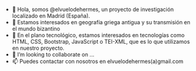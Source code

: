 - 👋 Hola, somos @elvuelodehermes, un proyecto de investigación localizado en Madrid (España).
- 👀 Estamos interesados en geografía griega antigua y su transmisión en el mundo bizantino
- 🌱 En el plano tecnológico, estamos interesados en tecnologías como HTML, CSS, Bootstrap, JavaScript o TEI-XML, que es lo que utilizamos en nuestro proyecto.
- 💞️ I’m looking to collaborate on ...
- 📫 Puedes contactar con nosotros en elvuelodehermes(a)gmail.com

<!---
elvuelodehermes/elvuelodehermes is a ✨ special ✨ repository because its `README.md` (this file) appears on your GitHub profile.
You can click the Preview link to take a look at your changes.
--->

